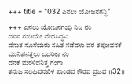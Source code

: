 +++
title = "032 ಎನಲು ಯೋಜನಗನ್ಧಿ"

+++
ಎನಲು ಯೋಜನಗಂಧಿ ನಿಜ ನಂ  
ದನನ ನುಡಿಯೇ ವೇದಸಿದ್ಧವಿ  
ದೆನುತ ಸೊಸೆಯರು ಸಹಿತ ನಡೆದಳು ವರ ತಪೋವನಕೆ   
ಮುನಿಪನತ್ತಲು ಬದರಿಕಾ ನಂ  
ದನಕೆ ಮರಳಿದನಿತ್ತ ಗಂಗಾ  
ತನುಜ ಸಲಹಿದನಖಿಳ ಪಾಂಡವ ಕೌರವ ವ್ರಜವ     ॥32॥